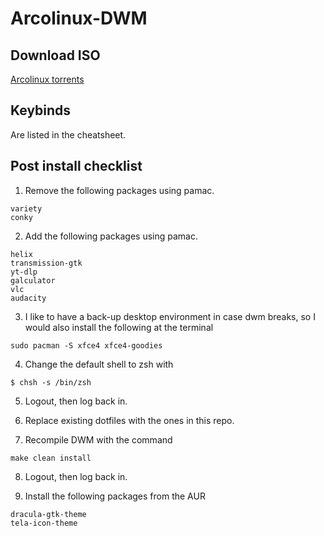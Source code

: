 # Arcolinux-DWM

## Download ISO

[Arcolinux torrents](https://fosstorrents.com/distributions/arcolinux/)

## Keybinds

Are listed in the cheatsheet.

## Post install checklist

1. Remove the following packages using pamac.

```
variety
conky
```

2. Add the following packages using pamac.

```
helix
transmission-gtk 
yt-dlp 
galculator 
vlc 
audacity
```

3. I like to have a back-up desktop environment in case dwm breaks, so I would also install the following at the terminal

```
sudo pacman -S xfce4 xfce4-goodies
```

4. Change the default shell to zsh with

```
$ chsh -s /bin/zsh
```

5. Logout, then log back in.

6. Replace existing dotfiles with the ones in this repo.

7. Recompile DWM with the command

```
make clean install
```

8. Logout, then log back in.

9. Install the following packages from the AUR

```
dracula-gtk-theme
tela-icon-theme
```
